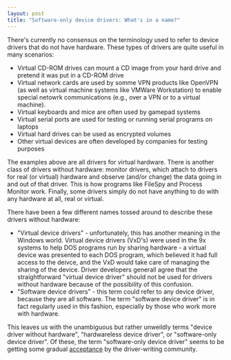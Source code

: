 ```yaml
---
layout: post
title: "Software-only device drivers: What's in a name?"
---
```

There's currently no consensus on the terminology used to refer to device drivers that do not have hardware. These types of drivers are quite useful in many scenarios:

- Virtual CD-ROM drives can mount a CD image from your hard drive and pretend it was put in a CD-ROM drive
- Virtual network cards are used by somme VPN products like OpenVPN (as well as virtual machine systems like VMWare Workstation) to enable special netowrk communications (e.g., over a VPN or to a virtual machine).
- Virtual keyboards and mice are often used by gamepad systems
- Virtual serial ports are used for testing or running serial programs on laptops
- Virtual hard drives can be used as encrypted volumes
- Other virtual devices are often developed by companies for testing purposes

The examples above are all drivers for virtual hardware. There is another class of drivers without hardware: monitor drivers, which attach to drivers for real (or virtual) hardware and observe (and/or change) the data going in and out of that driver. This is how programs like FileSpy and Process Monitor work. Finally, some drivers simply do not have anything to do with any hardware at all, real or virtual.

There have been a few different names tossed around to describe these drivers without hardware:

 - "Virtual device drivers" - unfortunately, this has another meaning in the Windows world. Virtual device drivers (VxD's) were used in the 9x systems to help DOS programs run by sharing hardware - a virtual device was presented to each DOS program, which believed it had full access to the deivce, and the VxD would take care of managing the sharing of the device. Driver developers generall agree that the straightforward "virtual device driver" should not be used for drivers without hardware because of the possibility of this confusion.
 - "Software device drivers" - this term could refer to any device driver, because they are all software. The term "software device driver" is in fact regularly used in this fashion, especially by those who work more with hardware.

This leaves us with the unambiguous but rather unweildly terms "device driver without hardware", "hardwareless device driver", or "software-only device driver". Of these, the term "software-only device driver" seems to be getting some gradual [acceptance](http://www.google.com/search?q=%22software-only%22+device+driver) by the driver-writing community.

